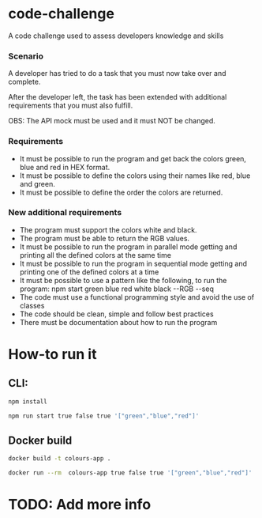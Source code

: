 # code-challenge
A code challenge used to assess developers knowledge and skills

### Scenario
A developer has tried to do a task that you must now take over and complete.

After the developer left, the task has been extended with additional requirements that you must also fulfill.

OBS: The API mock must be used and it must NOT be changed.

### Requirements
- It must be possible to run the program and get back the colors green, blue and red in HEX format.
- It must be possible to define the colors using their names like red, blue and green.
- It must be possible to define the order the colors are returned.

### New additional requirements
- The program must support the colors white and black.
- The program must be able to return the RGB values.
- It must be possible to run the program in parallel mode getting and printing all the defined colors at the same time
- It must be possible to run the program in sequential mode getting and printing one of the defined colors at a time
- It must be possible to use a pattern like the following, to run the program: npm start green blue red white black --RGB --seq
- The code must use a functional programming style and avoid the use of classes
- The code should be clean, simple and follow best practices
- There must be documentation about how to run the program


# How-to run it 

## CLI:

```bash
npm install
```

```bash
npm run start true false true '["green","blue","red"]'
```

## Docker build 

```bash
docker build -t colours-app .
```

```bash
docker run --rm  colours-app true false true '["green","blue","red"]'
```

# TODO: Add more info 
